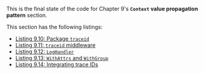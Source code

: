 
This is the final state of the code for Chapter 9's **`Context` value propagation pattern** section.

This section has the following listings:

- [Listing 9.10: Package `traceid`](../../all-listings/09-composition-patterns/10-package-traceid.md)
- [Listing 9.11: `traceid` middleware](../../all-listings/09-composition-patterns/11-traceid-middleware.md)
- [Listing 9.12: `LogHandler`](../../all-listings/09-composition-patterns/12-loghandler.md)
- [Listing 9.13: `WithAttrs` and `WithGroup`](../../all-listings/09-composition-patterns/13-withattrs-and-withgroup.md)
- [Listing 9.14: Integrating trace IDs](../../all-listings/09-composition-patterns/14-integrating-trace-ids.md)
